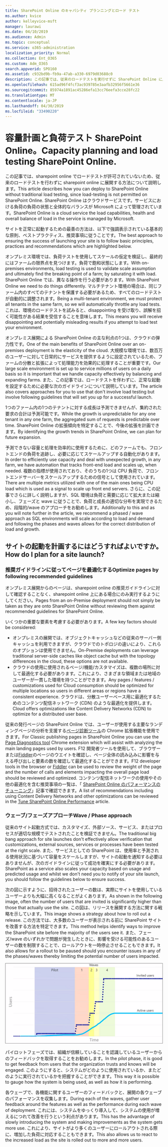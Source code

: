 ```yaml
---
title: SharePoint Online のキャパシティ プランニングとロード テスト
ms.author: kvice
author: kelleyvice-msft
manager: laurawi
ms.date: 04/10/2019
ms.audience: Admin
ms.topic: conceptual
ms.service: o365-administration
localization_priority: Normal
ms.collection: Ent_O365
ms.custom: Adm_O365
search.appverid: SPO160
ms.assetid: c932bd9b-fb9a-47ab-a330-6979d03688c0
description: この記事では、従来のロードテストを実行せずに SharePoint Online に展開する方法について説明します。これは許可されていないためです。
ms.openlocfilehash: 615ad96f4fcf3ac939785e3aafb32956f5661e36
ms.sourcegitcommit: 85974a1891ac45286efa13cc76eefa3cce28fc22
ms.translationtype: MT
ms.contentlocale: ja-JP
ms.lasthandoff: 04/30/2019
ms.locfileid: "33490220"
---
```

# <a name="capacity-planning-and-load-testing-sharepoint-online"></a><span data-ttu-id="530d4-103">容量計画と負荷テスト SharePoint Online。</span><span class="sxs-lookup"><span data-stu-id="530d4-103">Capacity planning and load testing SharePoint Online.</span></span>

<span data-ttu-id="530d4-104">この記事では、sharepoint online でロードテストが許可されていないため、従来のロードテストを行わずに sharepoint online に展開する方法について説明します。</span><span class="sxs-lookup"><span data-stu-id="530d4-104">This article describes how you can deploy to SharePoint Online without traditional load testing, since load-testing is not permitted on SharePoint Online.</span></span> <span data-ttu-id="530d4-105">SharePoint Online はクラウドサービスです。サービスにおける負荷の負荷の状態と全体的なバランスが Microsoft によって管理されています。</span><span class="sxs-lookup"><span data-stu-id="530d4-105">SharePoint Online is a cloud service the load capabilities, health and overall balance of load in the service is managed by Microsoft.</span></span>
  
<span data-ttu-id="530d4-106">サイトを正常に起動するための最善の方法は、以下で強調表示されている基本的な原則、ベストプラクティス、推奨事項に従うことです。</span><span class="sxs-lookup"><span data-stu-id="530d4-106">The best approach to ensuring the success of launching your site is to follow basic principles, practices and recommendations which are highlighted below.</span></span>
  
<span data-ttu-id="530d4-107">オンプレミス環境では、負荷テストを使用してスケールの仮定を検証し、最終的にはファームの限界点を見つけます。負荷で飽和状態にします。</span><span class="sxs-lookup"><span data-stu-id="530d4-107">With on-premises environments, load testing is used to validate scale assumption and ultimately find the breaking point of a farm; by saturating it with load.</span></span> <span data-ttu-id="530d4-108">SharePoint Online では、異なる操作を行う必要があります。</span><span class="sxs-lookup"><span data-stu-id="530d4-108">With SharePoint Online we need to do things differently.</span></span> <span data-ttu-id="530d4-109">マルチテナント環境の場合は、同じファーム内のすべてのテナントを保護する必要があるため、すべてのロードテストが自動的に調整されます。</span><span class="sxs-lookup"><span data-stu-id="530d4-109">Being a multi-tenant environment, we must protect all tenants in the same farm, so we will automatically throttle any load tests.</span></span> <span data-ttu-id="530d4-110">これは、環境のロードテストを試みると、disappointing を受け取り、誤解を招く可能性がある結果を受信することを意味します。</span><span class="sxs-lookup"><span data-stu-id="530d4-110">This means you will receive disappointing and potentially misleading results if you attempt to load test your environment.</span></span>
  
<span data-ttu-id="530d4-111">オンプレミス展開による SharePoint Online の主な利点の1つは、クラウドの弾力性です。</span><span class="sxs-lookup"><span data-stu-id="530d4-111">One of the main benefits of SharePoint Online over an on-premises deployment is the elasticity of the cloud.</span></span> <span data-ttu-id="530d4-112">大規模な環境では、数百万のユーザーに対して日常的にサービスを提供するように設定されているため、ファームの分散と拡張によって処理能力を効果的に処理することが重要です。</span><span class="sxs-lookup"><span data-stu-id="530d4-112">Our large scale environment is set up to service millions of users on a daily basis so it is important that we handle capacity effectively by balancing and expanding farms.</span></span> <span data-ttu-id="530d4-113">また、この記事では、ロードテストを伴わずに、正常な起動を設定するために必要な次のガイドラインについて説明しています。</span><span class="sxs-lookup"><span data-stu-id="530d4-113">The article also covers approaches for you to use that don't involve load testing but involve following guidelines that will set you up for a successful launch.</span></span> 
  
<span data-ttu-id="530d4-114">1つのファーム内の1つのテナントに対する成長は予測できませんが、集約された要求の合計は予測可能です。</span><span class="sxs-lookup"><span data-stu-id="530d4-114">While the growth is unpredictable for any one tenant in any one farm, the aggregated sum of requests is predictable over time.</span></span> <span data-ttu-id="530d4-115">SharePoint Online の拡張傾向を特定することで、今後の拡張を計画できます。</span><span class="sxs-lookup"><span data-stu-id="530d4-115">By identifying the growth trends in SharePoint Online, we can plan for future expansion.</span></span>
  
<span data-ttu-id="530d4-116">予測できない容量と処理を効率的に使用するために、どのファームでも、フロントエンドの負荷を追跡し、必要に応じてスケールアップする自動化があります。</span><span class="sxs-lookup"><span data-stu-id="530d4-116">In order to efficiently use capacity and deal with unexpected growth, in any farm, we have automation that tracks front-end load and scales up, when needed.</span></span> <span data-ttu-id="530d4-117">複数の指標が使用されており、そのうちの1つは CPU 負荷で、フロントエンドサーバーをスケールアップするための信号として使用されています。</span><span class="sxs-lookup"><span data-stu-id="530d4-117">There are multiple metrics utilized with one of the main ones being CPU load which is used as a signal to scale up front end servers.</span></span> <span data-ttu-id="530d4-118">さらに、この記事でさらに詳しく説明しますが、SQL 環境は負荷と需要に応じて拡大または縮小し、フェーズと wave に従うことで、負荷と成長の適切な分布を実現できるため、段階的/wave のアプローチをお勧めします。</span><span class="sxs-lookup"><span data-stu-id="530d4-118">Additionally to this and as you will note further in the article, we recommend a phased / wave approach as SQL environments will scale according to load and demand and following the phases and waves allows for the correct distribution of load and growth.</span></span> 
  
## <a name="how-do-i-plan-for-a-site-launch"></a><span data-ttu-id="530d4-119">サイトの起動を計画するにはどうすればよいですか。</span><span class="sxs-lookup"><span data-stu-id="530d4-119">How do I plan for a site launch?</span></span>

### <a name="optimize-pages-by-following-recommended-guidelines"></a><span data-ttu-id="530d4-120">推奨ガイドラインに従ってページを最適化する</span><span class="sxs-lookup"><span data-stu-id="530d4-120">Optimize pages by following recommended guidelines</span></span>
<span data-ttu-id="530d4-121">オンプレミス展開からのページは、sharepoint online の推奨ガイドラインに対して確認することなく、sharepoint online 上にある場合にのみ実行するようにしてください。</span><span class="sxs-lookup"><span data-stu-id="530d4-121">Pages from an on-Premise deployment should not simply be taken as they are onto SharePoint Online without reviewing them against recommended guidelines for SharePoint Online.</span></span>

<span data-ttu-id="530d4-122">いくつかの重要な要素を考慮する必要があります。</span><span class="sxs-lookup"><span data-stu-id="530d4-122">A few key factors should be considered:</span></span>
- <span data-ttu-id="530d4-123">オンプレミスの展開では、オブジェクトキャッシュなどの従来のサーバー側キャッシュを利用できますが、クラウドでのトポロジの違いにより、これらのオプションは使用できません。</span><span class="sxs-lookup"><span data-stu-id="530d4-123">On-Premise deployments can leverage traditional server-side caches like object cache but with the topology differences in the cloud, these options are not available.</span></span>
- <span data-ttu-id="530d4-124">クラウドの使用に使用されるページ/機能/カスタマイズは、複数の場所に対して最適化する必要があります。これにより、さまざまな領域または地域のユーザーが一貫した環境を持つことができます。</span><span class="sxs-lookup"><span data-stu-id="530d4-124">Any pages / features / customizations used for Cloud consumption should be optimized for multiple locations so users in different areas or regions have a consistent experience.</span></span> <span data-ttu-id="530d4-125">クラウドは、分散ユーザーベース用に最適化するためのコンテンツ配信ネットワーク (CDN) のような最適化を提供します。</span><span class="sxs-lookup"><span data-stu-id="530d4-125">Cloud offers optimizations like Content Delivery Networks (CDN) to optimize for a distributed user base.</span></span>

<span data-ttu-id="530d4-126">従来の発行ページの SharePoint Online では、ユーザーが使用する主要なランディングページの分析を支援する[ページ診断ツール](https://aka.ms/perftool)の Chrome 拡張機能を使用できます。</span><span class="sxs-lookup"><span data-stu-id="530d4-126">For Classic publishing pages in SharePoint Online you can use the [Page Diagnostics tool](https://aka.ms/perftool) Chrome extension which will assist with analyzing the main landing pages used by users.</span></span>
<span data-ttu-id="530d4-127">F12 開発者ツールを使用して、ブラウザーまたは[Fiddler](https://www.telerik.com/download/fiddler)のページのウエイトを確認し、ページ全体の読み込みに影響を与える呼び出しと要素の数を確認して最適化することができます。</span><span class="sxs-lookup"><span data-stu-id="530d4-127">F12 developer tools in the browser or [Fiddler](https://www.telerik.com/download/fiddler) can be used to review the weight of the page and the number of calls and elements impacting the overall page load should be reviewed and optimized.</span></span> <span data-ttu-id="530d4-128">コンテンツ配信ネットワークの使用やその他の最適化を含む推奨事項の一覧は、「 [SharePoint Online のパフォーマンスのチューニング](https://aka.ms/tuneSPO)」記事で確認できます。</span><span class="sxs-lookup"><span data-stu-id="530d4-128">A list of recommendations including using Content Delivery Networks and other optimizations can be reviewed in the [Tune SharePoint Online Performance](https://aka.ms/tuneSPO) article.</span></span>

### <a name="wave--phase-approach"></a><span data-ttu-id="530d4-129">ウェーブ/フェーズアプローチ</span><span class="sxs-lookup"><span data-stu-id="530d4-129">Wave / Phase approach</span></span>
<span data-ttu-id="530d4-130">従来のサイト起動方式では、カスタマイズ、外部ソース、サービス、またはプロセスが適切な規模でテストされたことを検証できません。</span><span class="sxs-lookup"><span data-stu-id="530d4-130">The traditional big bang approach for site launches don't effectively allow verification that customizations, external sources, services or processes have been tested at the right scale.</span></span> <span data-ttu-id="530d4-131">また、サービスとしての SharePoint は、使用率と予測される使用状況に基づいて容量をスケールしますが、サイトの起動を通知する必要はありませんが、次のガイドラインに従って成功を確実にする必要があります。</span><span class="sxs-lookup"><span data-stu-id="530d4-131">SharePoint as a service also scales your capacity based on usage and predicted usage and whilst we don't need you to notify of your site launch, you should follow the guidelines below to ensure success.</span></span>
  
<span data-ttu-id="530d4-132">次の図に示すように、招待されたユーザーの数は、実際にサイトを使用しているユーザーよりも大幅に高くなることがよくあります。</span><span class="sxs-lookup"><span data-stu-id="530d4-132">As shown in the following image, often the number of users that are invited is significantly higher than those that actually use the site.</span></span> <span data-ttu-id="530d4-133">この図は、リリースを展開する方法に関する戦略を示しています。</span><span class="sxs-lookup"><span data-stu-id="530d4-133">This image shows a strategy about how to roll out a release.</span></span> <span data-ttu-id="530d4-134">この方法では、大多数のユーザーが表示される前に SharePoint サイトを改善する方法を特定できます。</span><span class="sxs-lookup"><span data-stu-id="530d4-134">This method helps identify ways to improve the SharePoint site before the majority of the users see it.</span></span> <span data-ttu-id="530d4-135">また、フェーズ/wave のいずれかで問題が発生したときに、影響を受ける可能性のあるユーザーの数を制限することで、ロールアウトを一時停止させることもできます。</span><span class="sxs-lookup"><span data-stu-id="530d4-135">It also allows for a rollout to be paused should you encounter issues in any of the phases/waves thereby limiting the potential number of users impacted.</span></span>
  
![招待ユーザーとアクティブなユーザーを示すグラフ](media/0bc14a20-9420-4986-b9b9-fbcd2c6e0fb9.png)
  
<span data-ttu-id="530d4-137">パイロットフェーズでは、組織が信頼していることを認識しているユーザーからのフィードバックを取得することをお勧めします。</span><span class="sxs-lookup"><span data-stu-id="530d4-137">In the pilot phase, it is good to get feedback from users that the organization trusts and knows will be engaged.</span></span> <span data-ttu-id="530d4-138">このようにすると、システムがどのように使用されているか、またどのように実行されているかを把握することができます。</span><span class="sxs-lookup"><span data-stu-id="530d4-138">This way it is possible to gauge how the system is being used, as well as how it is performing.</span></span>
  
<span data-ttu-id="530d4-139">各ウェーブで、各機能に関するユーザーのフィードバックと、展開の各ウェーブのパフォーマンスを収集します。</span><span class="sxs-lookup"><span data-stu-id="530d4-139">During each of the waves, gather user feedback around the features as well as the performance during each wave of deployment.</span></span> <span data-ttu-id="530d4-140">これには、システムをゆっくり導入して、システムの使用が増えるにつれて改善を行うという利点があります。</span><span class="sxs-lookup"><span data-stu-id="530d4-140">This has the advantage of slowly introducing the system and making improvements as the system gets more use.</span></span> <span data-ttu-id="530d4-141">これにより、サイトがより多くのユーザーにロールアウトされる際に、増加した負荷に対応することもできます。</span><span class="sxs-lookup"><span data-stu-id="530d4-141">This also allows us to react to the increased load as the site is rolled out to more and more users.</span></span>
